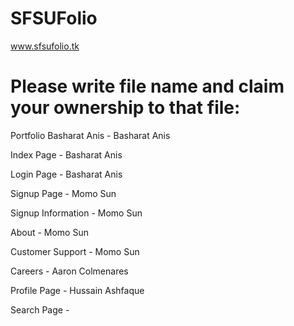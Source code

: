 # SFSUFolio

www.sfsufolio.tk

# Please write file name and claim your ownership to that file:

Portfolio Basharat Anis - Basharat Anis

Index Page - Basharat Anis

Login Page - Basharat Anis

Signup Page - Momo Sun

Signup Information - Momo Sun

About - Momo Sun

Customer Support - Momo Sun

Careers - Aaron Colmenares

Profile Page - Hussain Ashfaque

Search Page -
